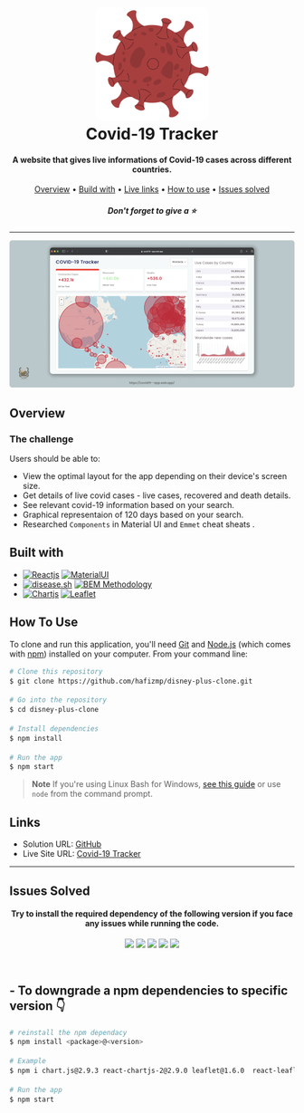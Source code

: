 <h1 align="center">
  <br>
  <a href="http://www.amitmerchant.com/electron-markdownify"><img src="public/logo512.png" alt="Covid-19 Tracker" width="200" style="border-radius:10px"></a>
  <br>
  Covid-19 Tracker
  <br>
</h1>

<h4 align="center">A website that gives live informations of Covid-19 cases across different countries.</h4>

<p align="center">
  <a href="#overview">Overview</a> •
  <a href="#built-with">Build with</a> •
  <a href="#links">Live links</a> •
  <a href="#how-to-use">How to use</a> •
  <a href="#issues-solved">Issues solved</a>
</p>

<h5 align="center">Don't forget to give a ⭐️ </h5>

<hr>

![screenshot](public/preview.png)

## Overview

### The challenge

Users should be able to:

- View the optimal layout for the app depending on their device's screen size.
- Get details of live covid cases - live cases, recovered and death details.
- See relevant covid-19 information based on your search.
- Graphical representaion of 120 days based on your search.
- Researched `Components` in Material UI and `Emmet` cheat sheats .

## Built with

- [![Reactjs][reactjs]][reactjs-url] [![MaterialUI][materialui]][materialui-url] 
- [![disease.sh][disease.sh]][disease.sh-url] [![BEM Methodology][bem methodology]][bem methodology-url]
- [![Chartjs][chartjs]][chartjs-url] [![Leaflet][leaflet]][leaflet-url]

## How To Use

To clone and run this application, you'll need [Git](https://git-scm.com) and [Node.js](https://nodejs.org/en/download/) (which comes with [npm](http://npmjs.com)) installed on your computer. From your command line:

```bash
# Clone this repository
$ git clone https://github.com/hafizmp/disney-plus-clone.git

# Go into the repository
$ cd disney-plus-clone

# Install dependencies
$ npm install

# Run the app
$ npm start
```

> **Note**
> If you're using Linux Bash for Windows, [see this guide](https://www.howtogeek.com/261575/how-to-run-graphical-linux-desktop-applications-from-windows-10s-bash-shell/) or use `node` from the command prompt.

## Links

- Solution URL: [GitHub](https://github.com/hafizmp/covid-19-tracker)
- Live Site URL: [Covid-19 Tracker](https://trackcovid--19.web.app/)

<hr>

## Issues Solved

<h4 align="center">Try to install the required dependency of the following version if you face any issues while running the code.</h4>
<p align="center">
<img src="https://img.shields.io/badge/react--leaflet-v2.7.0-3CCF4E"> <img src="https://img.shields.io/badge/react--chartjs--2-v2.9.0-3CCF4E"> <img src="https://img.shields.io/badge/chart.js-v2.9.3-3CCF4E"> <img src="https://img.shields.io/badge/leaflet-v1.6.0-3CCF4E"> <img src="https://img.shields.io/badge/numeral-v2.0.6-3CCF4E">
</p>
<br>

## - To downgrade a npm dependencies to specific version 👇

```bash
# reinstall the npm dependacy
$ npm install <package>@<version>

# Example
$ npm i chart.js@2.9.3 react-chartjs-2@2.9.0 leaflet@1.6.0  react-leaflet@1.6.0 numeral@2.0.6

# Run the app
$ npm start

```

[reactjs]: https://img.shields.io/badge/REACT%20JS-000000?style=for-the-badge&logo=REACT&logoColor=61DBFB
[reactjs-url]: https://reactjs.org/
[materialui]: https://img.shields.io/badge/Material%20UI-293462?style=for-the-badge&logo=mui&logoColor=E7F6F2
[materialui-url]: https://mui.com/
[leaflet]: https://img.shields.io/badge/Leaflet.js-A2B5BB?style=for-the-badge&logo=leaflet&logoColor=2B7A0B
[leaflet-url]: https://leafletjs.com/
[chartjs]: https://img.shields.io/badge/Chart.js-FFFFFF?style=for-the-badge&logo=chart.js&logoColor=ff787c
[chartjs-url]: https://www.chartjs.org/
[bem methodology]: https://img.shields.io/badge/BEM%20Methodology-062433?style=for-the-badge&logo=BEM&logoColor=16a1e6
[bem methodology-url]: https://api.github.com/
[disease.sh]: https://img.shields.io/badge/disease.sh%20API%20-FF8FB1?style=for-the-badge&logo=&logoColor=61DBFB
[disease.sh-url]: https://disease.sh/docs/
